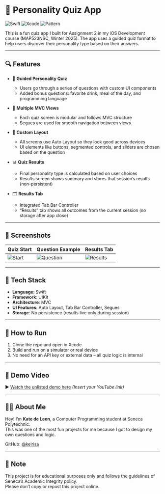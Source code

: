 # 🧠 Personality Quiz App

![Swift](https://img.shields.io/badge/Swift-5.0-orange?style=for-the-badge&logo=swift)
![Xcode](https://img.shields.io/badge/Xcode-UIKit-blue?style=for-the-badge&logo=xcode)
![Pattern](https://img.shields.io/badge/Architecture-MVC-informational?style=for-the-badge)

This is a fun quiz app I built for Assignment 2 in my iOS Development course (MAP523NSC, Winter 2025). The app uses a guided quiz format to help users discover their personality type based on their answers.

---

## 🔍 Features

- 🔁 **Guided Personality Quiz**
  - Users go through a series of questions with custom UI components
  - Added bonus questions: favorite drink, meal of the day, and programming language

- 🚀 **Multiple MVC Views**
  - Each quiz screen is modular and follows MVC structure
  - Segues are used for smooth navigation between views

- 🧩 **Custom Layout**
  - All screens use Auto Layout so they look good across devices
  - UI elements like buttons, segmented controls, and sliders are chosen based on the question

- 📊 **Quiz Results**
  - Final personality type is calculated based on user choices
  - Results screen shows summary and stores that session’s results (non-persistent)

- 🗂 **Results Tab**
  - Integrated Tab Bar Controller
  - “Results” tab shows all outcomes from the current session (no storage after app close)

---

## 📸 Screenshots

| Quiz Start | Question Example | Results Tab |
|------------|------------------|-------------|
| ![Start](https://via.placeholder.com/150x300.png?text=Quiz+Start) | ![Question](https://via.placeholder.com/150x300.png?text=Question+Screen) | ![Results](https://via.placeholder.com/150x300.png?text=Quiz+Results) |

---

## 🧰 Tech Stack

- **Language**: Swift
- **Framework**: UIKit
- **Architecture**: MVC
- **UI Features**: Auto Layout, Tab Bar Controller, Segues
- **Storage**: No persistence (results live only during session)

---

## 🚀 How to Run

1. Clone the repo and open in Xcode
2. Build and run on a simulator or real device
3. No need for an API key or external data – all quiz logic is internal

---

## 🎥 Demo Video

▶️ [Watch the unlisted demo here](#) *(Insert your YouTube link)*

---

## 👩‍💻 About Me

Hey! I’m **Kate de Leon**, a Computer Programming student at Seneca Polytechnic.  
This was one of the most fun projects for me because I got to design my own questions and logic.

GitHub: [@keirisa](https://github.com/keirisa)

---

## 📎 Note

This project is for educational purposes only and follows the guidelines of Seneca’s Academic Integrity policy.  
Please don’t copy or repost this project online.
